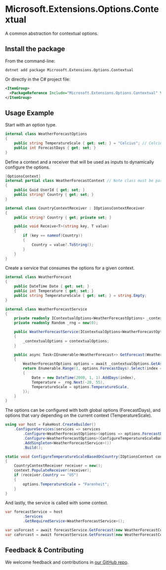 # Microsoft.Extensions.Options.Contextual

A common abstraction for contextual options.

## Install the package

From the command-line:

```dotnetcli
dotnet add package Microsoft.Extensions.Options.Contextual
```

Or directly in the C# project file:

```xml
<ItemGroup>
  <PackageReference Include="Microsoft.Extensions.Options.Contextual" Version="[CURRENTVERSION]" />
</ItemGroup>
```

## Usage Example

Start with an option type.

```csharp
internal class WeatherForecastOptions
{
    public string TemperatureScale { get; set; } = "Celcius"; // Celcius or Farenheit
    public int ForecastDays { get; set; }
}
```

Define a context and a receiver that will be used as inputs to dynamically configure the options.

```csharp
[OptionsContext]
internal partial class WeatherForecastContext // Note class must be partial
{
    public Guid UserId { get; set; }
    public string? Country { get; set; }
}

internal class CountryContextReceiver : IOptionsContextReceiver
{
    public string? Country { get; private set; }

    public void Receive<T>(string key, T value)
    {
        if (key == nameof(Country))
        {
            Country = value?.ToString();
        }
    }
}
```

Create a service that consumes the options for a given context.

```csharp
internal class WeatherForecast
{
    public DateTime Date { get; set; }
    public int Temperature { get; set; }
    public string TemperatureScale { get; set; } = string.Empty;
}

internal class WeatherForecastService
{
    private readonly IContextualOptions<WeatherForecastOptions> _contextualOptions;
    private readonly Random _rng = new(0);

    public WeatherForecastService(IContextualOptions<WeatherForecastOptions> contextualOptions)
    {
        _contextualOptions = contextualOptions;
    }

    public async Task<IEnumerable<WeatherForecast>> GetForecast(WeatherForecastContext context, CancellationToken cancellationToken)
    {
        WeatherForecastOptions options = await _contextualOptions.GetAsync(context, cancellationToken).ConfigureAwait(false);
        return Enumerable.Range(1, options.ForecastDays).Select(index => new WeatherForecast
        {
            Date = new DateTime(2000, 1, 1).AddDays(index),
            Temperature = _rng.Next(-20, 55),
            TemperatureScale = options.TemperatureScale,
        });
    }
}
```

The options can be configured with both global options (ForecastDays), and options that vary depending on the current context (TemperatureScale).

```csharp
using var host = FakeHost.CreateBuilder()
    .ConfigureServices(services => services
        .Configure<WeatherForecastOptions>(options => options.ForecastDays = 7)
        .Configure<WeatherForecastOptions>(ConfigureTemperatureScaleBasedOnCountry)
        .AddSingleton<WeatherForecastService>())
        .Build();

static void ConfigureTemperatureScaleBasedOnCountry(IOptionsContext context, WeatherForecastOptions options)
{
    CountryContextReceiver receiver = new();
    context.PopulateReceiver(receiver);
    if (receiver.Country == "US")
    {
        options.TemperatureScale = "Farenheit";
    }
}
```

And lastly, the service is called with some context.

```csharp
var forecastService = host
        .Services
        .GetRequiredService<WeatherForecastService>();

var usForcast = await forecastService.GetForecast(new WeatherForecastContext { Country = "US" }, CancellationToken.None);
var caForcast = await forecastService.GetForecast(new WeatherForecastContext { Country = "CA" }, CancellationToken.None);
```

## Feedback & Contributing

We welcome feedback and contributions in [our GitHub repo](https://github.com/dotnet/extensions).
